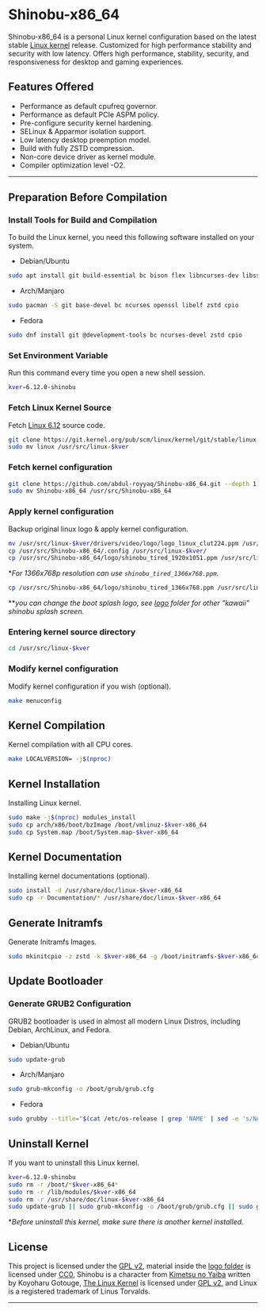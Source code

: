 # Shinobu-x86_64

Shinobu-x86_64 is a personal Linux kernel configuration based on the latest stable [Linux kernel](https://kernel.org) release.
Customized for high performance stability and security with low latency. Offers high performance, stability, security, and responsiveness for desktop and gaming experiences.

## Features Offered

* Performance as default cpufreq governor.
* Performance as default PCIe ASPM policy.
* Pre-configure security kernel hardening.
* SELinux & Apparmor isolation support.
* Low latency desktop preemption model.
* Build with fully ZSTD compression.
* Non-core device driver as kernel module.
* Compiler optimization level -O2.

---

## Preparation Before Compilation

### Install Tools for Build and Compilation

To build the Linux kernel, you need this following software installed on your system.

* Debian/Ubuntu

```bash
sudo apt install git build-essential bc bison flex libncurses-dev libssl-dev libelf-dev zstd cpio
```

* Arch/Manjaro

```bash
sudo pacman -S git base-devel bc ncurses openssl libelf zstd cpio
```

* Fedora

```bash
sudo dnf install git @development-tools bc ncurses-devel zstd cpio
```

### Set Environment Variable

Run this command every time you open a new shell session.

```bash
kver=6.12.0-shinobu
```

### Fetch Linux Kernel Source

Fetch [Linux 6.12](https://git.kernel.org/pub/scm/linux/kernel/git/stable/linux.git/commit/?h=v6.12) source code.
 
```bash
git clone https://git.kernel.org/pub/scm/linux/kernel/git/stable/linux.git --depth 1 -b v6.12
sudo mv linux /usr/src/linux-$kver
```

### Fetch kernel configuration

```bash
git clone https://github.com/abdul-royyaq/Shinobu-x86_64.git --depth 1
sudo mv Shinobu-x86_64 /usr/src/Shinobu-x86_64
```

### Apply kernel configuration

Backup original linux logo & apply kernel configuration.

```bash
mv /usr/src/linux-$kver/drivers/video/logo/logo_linux_clut224.ppm /usr/src/linux-$kver/drivers/video/logo/logo_linux_clut224.backup.ppm
cp /usr/src/Shinobu-x86_64/.config /usr/src/linux-$kver/
cp /usr/src/Shinobu-x86_64/logo/shinobu_tired_1920x1051.ppm /usr/src/linux-$kver/drivers/video/logo/logo_linux_clut224.ppm
```

**For 1366x768p resolution can use `shinobu_tired_1366x768.ppm`.*

```bash
cp /usr/src/Shinobu-x86_64/logo/shinobu_tired_1366x768.ppm /usr/src/linux-$kver/drivers/video/logo/logo_linux_clut224.ppm
```

***you can change the boot splash logo, see [logo](logo/) folder for other "kawaii" shinobu splash screen.*

### Entering kernel source directory

```bash
cd /usr/src/linux-$kver
```

### Modify kernel configuration

Modify kernel configuration if you wish (optional).

```bash
make menuconfig
```

## Kernel Compilation

Kernel compilation with all CPU cores.

```bash
make LOCALVERSION= -j$(nproc)
```

## Kernel Installation

Installing Linux kernel.

```bash
sudo make -j$(nproc) modules_install 
sudo cp arch/x86/boot/bzImage /boot/vmlinuz-$kver-x86_64
sudo cp System.map /boot/System.map-$kver-x86_64
```

## Kernel Documentation

Installing kernel documentations (optional).

```bash
sudo install -d /usr/share/doc/linux-$kver-x86_64
sudo cp -r Documentation/* /usr/share/doc/linux-$kver-x86_64
```

## Generate Initramfs

Generate Initramfs Images.

```bash
sudo mkinitcpio -z zstd -k $kver-x86_64 -g /boot/initramfs-$kver-x86_64.img || sudo dracut --zstd --kver $kver-x86_64 /boot/initramfs-$kver-x86_64.img
```

## Update Bootloader

### Generate GRUB2 Configuration

GRUB2 bootloader is used in almost all modern Linux Distros, including Debian, ArchLinux, and Fedora.

* Debian/Ubuntu

```bash
sudo update-grub
```

* Arch/Manjaro

```bash
sudo grub-mkconfig -o /boot/grub/grub.cfg
```

* Fedora

```bash
sudo grubby --title="$(cat /etc/os-release | grep 'NAME' | sed -e 's/NAME="\(.*\)"/\1/' | head -1) ($kver-x86_64) $(cat /etc/os-release | grep 'VERSION' | sed -e 's/VERSION="\(.*\)"/\1/' | head -1)"--add-kernel=/boot/vmlinuz-$kver-x86_64 --copy-default
```

## Uninstall Kernel

If you want to uninstall this Linux kernel.

```bash
kver=6.12.0-shinobu
sudo rm -r /boot/*$kver-x86_64*
sudo rm -r /lib/modules/$kver-x86_64
sudo rm -r /usr/share/doc/linux-$kver-x86_64
sudo update-grub || sudo grub-mkconfig -o /boot/grub/grub.cfg || sudo grubby --remove-kernel=/boot/vmlinuz-$kver-x86_64
```

**Before uninstall this kernel, make sure there is another kernel installed.*

## License

This project is licensed under the [GPL v2](https://www.gnu.org/licenses/old-licenses/gpl-2.0.html), material inside the [logo folder](logo/) is licensed under [CC0](https://creativecommons.org/publicdomain/zero/1.0), Shinobu is a character from [Kimetsu no Yaiba](https://kimetsu.com) written by Koyoharu Gotouge, [The Linux Kernel](https://kernel.org) is licensed under [GPL v2](https://www.gnu.org/licenses/old-licenses/gpl-2.0.html), and Linux is a registered trademark of Linus Torvalds.

---
